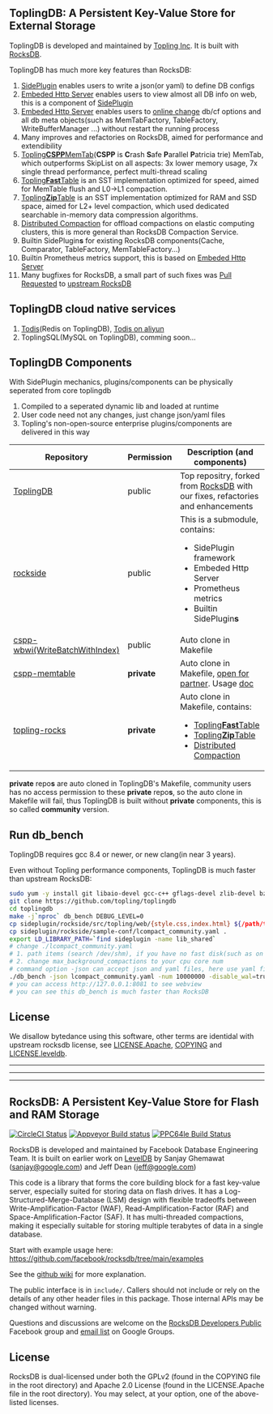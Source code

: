 ## ToplingDB: A Persistent Key-Value Store for External Storage
ToplingDB is developed and maintained by [Topling Inc](https://topling.cn). It is built with [RocksDB](https://github.com/facebook/rocksdb).

ToplingDB has much more key features than RocksDB:
1. [SidePlugin](https://github.com/topling/rockside/wiki) enables users to write a json(or yaml) to define DB configs
1. [Embeded Http Server](https://github.com/topling/rockside/wiki/WebView) enables users to view almost all DB info on web, this is a component of [SidePlugin](https://github.com/topling/rockside/wiki)
1. [Embeded Http Server](https://github.com/topling/rockside/wiki/WebView) enables users to [online change](https://github.com/topling/rockside/wiki/Online-Change-Options) db/cf options and all db meta objects(such as MemTabFactory, TableFactory, WriteBufferManager ...) without restart the running process
1. Many improves and refactories on RocksDB, aimed for performance and extendibility
1. [Topling**CSPP**MemTab](https://github.com/topling/rockside/wiki/ToplingCSPPMemTab)(**CSPP** is **C**rash **S**afe **P**arallel **P**atricia trie) MemTab, which outperforms SkipList on all aspects: 3x lower memory usage, 7x single thread performance, perfect multi-thread scaling
1. [Topling**Fast**Table](https://github.com/topling/rockside/wiki/ToplingFastTable) is an SST implementation optimized for speed, aimed for MemTable flush and L0->L1 compaction.
1. [Topling**Zip**Table](https://github.com/topling/rockside/wiki/ToplingZipTable) is an SST implementation optimized for RAM and SSD space, aimed for L2+ level compaction, which used dedicated searchable in-memory data compression algorithms.
1. [Distributed Compaction](https://github.com/topling/rockside/wiki/Distributed-Compaction) for offload compactions on elastic computing clusters, this is more general than RocksDB Compaction Service.
1. Builtin SidePlugin**s** for existing RocksDB components(Cache, Comparator, TableFactory, MemTableFactory...)
1. Builtin Prometheus metrics support, this is based on [Embeded Http Server](https://github.com/topling/rockside/wiki/WebView)
1. Many bugfixes for RocksDB, a small part of such fixes was [Pull Requested](https://github.com/facebook/rocksdb/pulls?q=is%3Apr+author%3Arockeet) to [upstream RocksDB](https://github.com/facebook/rocksdb)

## ToplingDB cloud native services
1. [Todis](https://github.com/topling/todis)(Redis on ToplingDB), [Todis on aliyun](https://topling.cn/products)
2. ToplingSQL(MySQL on ToplingDB), comming soon...

## ToplingDB Components
With SidePlugin mechanics, plugins/components can be physically seperated from core toplingdb
1. Compiled to a seperated dynamic lib and loaded at runtime
2. User code need not any changes, just change json/yaml files
3. Topling's non-open-source enterprise plugins/components are delivered in this way

 Repository    | Permission | Description (and components)
-------------- | ---------- | -----------
[ToplingDB](https://github.com/topling/toplingdb) | public | Top repositry, forked from [RocksDB](https://github.com/facebook/rocksdb) with our fixes, refactories and enhancements
[rockside](https://github.com/topling/rockside) | public | This is a submodule, contains:<ul><li>SidePlugin framework</li><li>Embeded Http Server</li><li>Prometheus metrics</li><li>Builtin SidePlugin**s**</li></ul>
[cspp-wbwi(WriteBatchWithIndex)](https://github.com/topling/cspp-wbwi) | public | Auto clone in Makefile
[cspp-memtable](https://github.com/topling/cspp-memtable) | **private** | Auto clone in Makefile, [open for partner](https://github.com/topling/rockside/wiki/Topling-Partner). Usage [doc](https://github.com/topling/rockside/wiki/ToplingCSPPMemTab)
[topling-rocks](https://github.com/topling/topling-rocks) | **private** | Auto clone in Makefile, contains:<ul><li>[Topling**Fast**Table](https://github.com/topling/rockside/wiki/ToplingFastTable)</li><li>[Topling**Zip**Table](https://github.com/topling/rockside/wiki/ToplingZipTable)</li><li>[Distributed Compaction](https://github.com/topling/rockside/wiki/Distributed-Compaction)</li></ul>

**private** repo**s** are auto cloned in ToplingDB's Makefile, community users has no access permission to these **private** repo**s**, so the auto clone in Makefile will fail, thus ToplingDB is built without **private** components, this is so called **community** version.

## Run db_bench
ToplingDB requires gcc 8.4 or newer, or new clang(in near 3 years).

Even without Topling performance components, ToplingDB is much faster than upstream RocksDB:
```bash
sudo yum -y install git libaio-devel gcc-c++ gflags-devel zlib-devel bzip2-devel
git clone https://github.com/topling/toplingdb
cd toplingdb
make -j`nproc` db_bench DEBUG_LEVEL=0
cp sideplugin/rockside/src/topling/web/{style.css,index.html} ${/path/to/dbdir}
cp sideplugin/rockside/sample-conf/lcompact_community.yaml .
export LD_LIBRARY_PATH=`find sideplugin -name lib_shared`
# change ./lcompact_community.yaml
# 1. path items (search /dev/shm), if you have no fast disk(such as on a cloud server), use /dev/shm
# 2. change max_background_compactions to your cpu core num
# command option -json can accept json and yaml files, here use yaml file for more human readable
./db_bench -json lcompact_community.yaml -num 10000000 -disable_wal=true -value_size 2000 -benchmarks=fillrandom,readrandom -batch_size=10
# you can access http://127.0.0.1:8081 to see webview
# you can see this db_bench is much faster than RocksDB
```
## License
We disallow bytedance using this software, other terms are identidal with
upstream rocksdb license, see [LICENSE.Apache](LICENSE.Apache), [COPYING](COPYING) and
[LICENSE.leveldb](LICENSE.leveldb).

<hr/>
<hr/>
<hr/>

## RocksDB: A Persistent Key-Value Store for Flash and RAM Storage

[![CircleCI Status](https://circleci.com/gh/facebook/rocksdb.svg?style=svg)](https://circleci.com/gh/facebook/rocksdb)
[![Appveyor Build status](https://ci.appveyor.com/api/projects/status/fbgfu0so3afcno78/branch/main?svg=true)](https://ci.appveyor.com/project/Facebook/rocksdb/branch/main)
[![PPC64le Build Status](http://140-211-168-68-openstack.osuosl.org:8080/buildStatus/icon?job=rocksdb&style=plastic)](http://140-211-168-68-openstack.osuosl.org:8080/job/rocksdb)

RocksDB is developed and maintained by Facebook Database Engineering Team.
It is built on earlier work on [LevelDB](https://github.com/google/leveldb) by Sanjay Ghemawat (sanjay@google.com)
and Jeff Dean (jeff@google.com)

This code is a library that forms the core building block for a fast
key-value server, especially suited for storing data on flash drives.
It has a Log-Structured-Merge-Database (LSM) design with flexible tradeoffs
between Write-Amplification-Factor (WAF), Read-Amplification-Factor (RAF)
and Space-Amplification-Factor (SAF). It has multi-threaded compactions,
making it especially suitable for storing multiple terabytes of data in a
single database.

Start with example usage here: https://github.com/facebook/rocksdb/tree/main/examples

See the [github wiki](https://github.com/facebook/rocksdb/wiki) for more explanation.

The public interface is in `include/`.  Callers should not include or
rely on the details of any other header files in this package.  Those
internal APIs may be changed without warning.

Questions and discussions are welcome on the [RocksDB Developers Public](https://www.facebook.com/groups/rocksdb.dev/) Facebook group and [email list](https://groups.google.com/g/rocksdb) on Google Groups.

## License

RocksDB is dual-licensed under both the GPLv2 (found in the COPYING file in the root directory) and Apache 2.0 License (found in the LICENSE.Apache file in the root directory).  You may select, at your option, one of the above-listed licenses.

